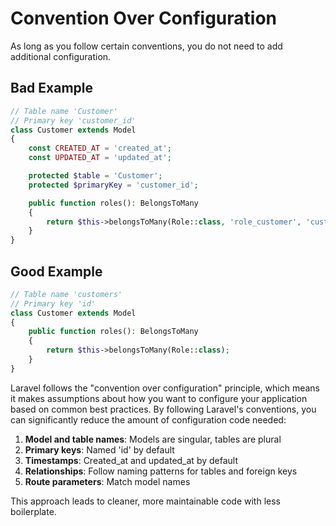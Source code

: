 # Convention Over Configuration

As long as you follow certain conventions, you do not need to add additional configuration.

## Bad Example

```php
// Table name 'Customer'
// Primary key 'customer_id'
class Customer extends Model
{
    const CREATED_AT = 'created_at';
    const UPDATED_AT = 'updated_at';

    protected $table = 'Customer';
    protected $primaryKey = 'customer_id';

    public function roles(): BelongsToMany
    {
        return $this->belongsToMany(Role::class, 'role_customer', 'customer_id', 'role_id');
    }
}
```

## Good Example

```php
// Table name 'customers'
// Primary key 'id'
class Customer extends Model
{
    public function roles(): BelongsToMany
    {
        return $this->belongsToMany(Role::class);
    }
}
```

Laravel follows the "convention over configuration" principle, which means it makes assumptions about how you want to configure your application based on common best practices. By following Laravel's conventions, you can significantly reduce the amount of configuration code needed:

1. **Model and table names**: Models are singular, tables are plural
2. **Primary keys**: Named 'id' by default
3. **Timestamps**: Created_at and updated_at by default
4. **Relationships**: Follow naming patterns for tables and foreign keys
5. **Route parameters**: Match model names

This approach leads to cleaner, more maintainable code with less boilerplate.
